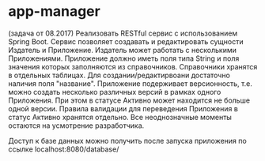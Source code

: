 # app-manager

(задача от 08.2017)
Реализовать RESTful сервис с использованием Spring Boot.
Сервис позволяет создавать и редактировать сущности Издатель и Приложение.
Издатель может работать с несколькими Приложениями.
Приложение должно иметь поля типа String и поля значения которых заполняются из справочников. Справочники хранятся в отдельных таблицах.
Для создании/редактирвоани достаточно наличия поля "название".
Приложение подерживает версионность, т.е. можно создать несколько различных версий в рамках одного Приложения.
При этом в статусе Активно может находится не больше одной версии. 
Правила валидации для переведения Приложения в статус Активно хранятся отдельно.
Все неоднозначные моменты остаются на усмотрение разработчика.

Доступ к базе данных можно получить после запуска приложения по ссылке localhost:8080/database/
